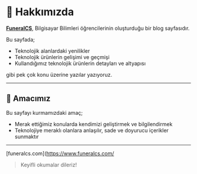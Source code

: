 # 👋 Hakkımızda

**[FuneralCS](https://www.funeralcs.com/)**, Bilgisayar Bilimleri öğrencilerinin oluşturduğu bir blog sayfasıdır.

Bu sayfada;

- Teknolojik alanlardaki yenilikler  
- Teknolojik ürünlerin gelişimi ve geçmişi  
- Kullandığımız teknolojik ürünlerin detayları ve altyapısı  

gibi pek çok konu üzerine yazılar yazıyoruz.

---

## 🎯 Amacımız

Bu sayfayı kurmamızdaki amaç;

- Merak ettiğimiz konularda kendimizi geliştirmek ve bilgilendirmek  
- Teknolojiye meraklı olanlara anlaşılır, sade ve doyurucu içerikler sunmaktır  

---
[funeralcs.com](https://www.funeralcs.com/
> Keyifli okumalar dileriz!
